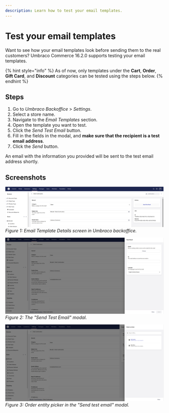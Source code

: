 ```yaml
---
description: Learn how to test your email templates.
---
```


# Test your email templates

Want to see how your email templates look before sending them to the real customers? Umbraco Commerce 16.2.0 supports testing your email templates. 

{% hint style="info" %}
As of now, only templates under the **Cart**, **Order**, **Gift Card**, and **Discount** categories can be tested using the steps below.
{% endhint %}

## Steps

1. Go to *Umbraco Backoffice* > *Settings*.
2. Select a store name.
3. Navigate to the *Email Templates* section.
4. Open the template you want to test.
5. Click the *Send Test Email* button.
6. Fill in the fields in the modal, and **make sure that the recipient is a test email address**.
7. Click the *Send* button.

An email with the information you provided will be sent to the test email address shortly.

## Screenshots

![Email Template Details Screen](images/test-email-templates/0.email-template-details.png)  
*Figure 1: Email Template Details screen in Umbraco backoffice.*

![Send Test Email Modal](images/test-email-templates/1.send-test-email-modal.png)  
*Figure 2: The "Send Test Email" modal.*

![Order Entity Picker](images/test-email-templates/2.order-entity-picker.png)  
*Figure 3: Order entity picker in the "Send test email" modal.*
